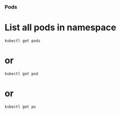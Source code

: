 ### Pods

# List all pods in namespace <default>
```
kubectl get pods
```
# or
```
kubectl get pod
```
# or
```
kubectl get po
```
